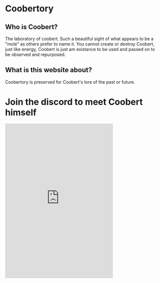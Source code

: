 # Coobertory

## Who is Coobert?
The laboratory of coobert. Such a beautiful sight of what appears to be a "mole" as others prefer to name it.
You cannot create or destroy Coobert, just like energy, Coobert is just am existance to be used and passed on to be observed and repurposed. 

## What is this website about?
Coobertory is preserved for Coobert's lore of the past or future.

# Join the discord to meet Coobert himself
<iframe src="https://discord.com/widget?id=1280859961534058587&theme=dark" width="350" height="500" allowtransparency="true" frameborder="0" sandbox="allow-popups allow-popups-to-escape-sandbox allow-same-origin allow-scripts"></iframe>
